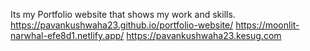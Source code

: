 Its my Portfolio website that shows my work and skills.
https://pavankushwaha23.github.io/portfolio-website/
https://moonlit-narwhal-efe8d1.netlify.app/
https://pavankushwaha23.kesug.com
